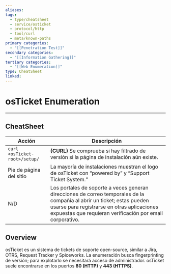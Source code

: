 ```yaml
---
aliases:
tags:
  - type/cheatsheet
  - service/osticket
  - protocol/http
  - tool/curl
  - meta/known-paths
primary categories:
  - "[[Penetration Test]]"
secondary categories:
  - "[[Information Gathering]]"
tertiary categories:
  - "[[Web Enumeration]]"
type: CheatSheet
linked:
---
```

# osTicket Enumeration

***

## CheatSheet

| **Acción**                    | **Descripción**                                                                                                                                                                                                                    |
| ----------------------------- | ---------------------------------------------------------------------------------------------------------------------------------------------------------------------------------------------------------------------------------- |
| `curl <osTicket-root>/setup/` | **(CURL)** Se comprueba si hay filtrado de versión si la página de instalación aún existe.                                                                                                                                         |
| Pie de página del sitio       | La mayoría de instalaciones muestran el logo de osTicket con “powered by” y “Support Ticket System.”                                                                                                                               |
| N/D                           | Los portales de soporte a veces generan direcciones de correo temporales de la compañía al abrir un ticket; estas pueden usarse para registrarse en otras aplicaciones expuestas que requieran verificación por email corporativo. |

## Overview

osTicket es un sistema de tickets de soporte open-source, similar a Jira, OTRS, Request Tracker y Spiceworks. La enumeración busca fingerprinting de versión; para explotarlo se necesitará acceso de administrador. osTicket suele encontrarse en los puertos **80 (HTTP)** y **443 (HTTPS)**.